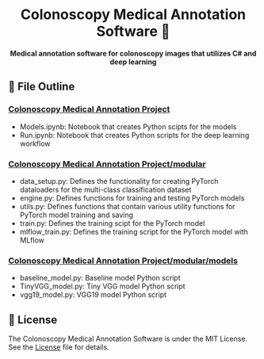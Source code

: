 <div align="center">
  <h1>Colonoscopy Medical Annotation Software 💉</h1>
  <p align="center"><strong>Medical annotation software for colonoscopy images that utilizes C# and deep learning</strong></p>
</div>

## 📑 File Outline 

### [Colonoscopy Medical Annotation Project](https://github.com/joushvak17/Colonoscopy-Medical-Annotation-Software/tree/master/Colonoscopy%20Medical%20Annotation%20Project)
- Models.ipynb: Notebook that creates Python scipts for the models
- Run.ipynb: Notebook that creates Python scripts for the deep learning workflow

### [Colonoscopy Medical Annotation Project/modular](https://github.com/joushvak17/Colonoscopy-Medical-Annotation-Software/tree/master/Colonoscopy%20Medical%20Annotation%20Project/modular)
- data_setup.py: Defines the functionality for creating PyTorch dataloaders for the multi-class classification dataset
- engine.py: Defines functions for training and testing PyTorch models
- utils.py: Defines functions that contain various utility functions for PyTorch model training and saving 
- train.py: Defines the training scipt for the PyTorch model
- mlflow_train.py: Defines the training script for the PyTorch model with MLflow

### [Colonoscopy Medical Annotation Project/modular/models](https://github.com/joushvak17/Colonoscopy-Medical-Annotation-Software/tree/master/Colonoscopy%20Medical%20Annotation%20Project/modular/models)
- baseline_model.py: Baseline model Python script
- TinyVGG_model.py: Tiny VGG model Python script
- vgg19_model.py: VGG19 model Python script

## 📜 License

The Colonoscopy Medical Annotation Software is under the MIT License. See the [License](License) file for details.
